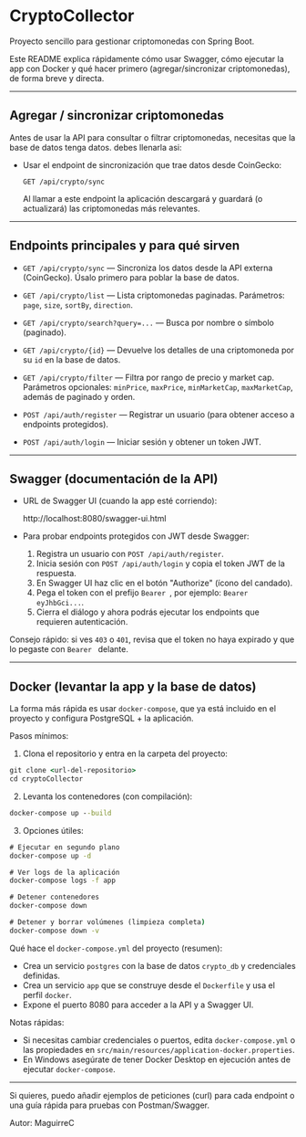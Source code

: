 # CryptoCollector

Proyecto sencillo para gestionar criptomonedas con Spring Boot.

Este README explica rápidamente cómo usar Swagger, cómo ejecutar la app con Docker y qué hacer primero (agregar/sincronizar criptomonedas), de forma breve y directa.

---

## Agregar / sincronizar criptomonedas

Antes de usar la API para consultar o filtrar criptomonedas, necesitas que la base de datos tenga datos. debes llenarla asi:

- Usar el endpoint de sincronización que trae datos desde CoinGecko:

  `GET /api/crypto/sync`

  Al llamar a este endpoint la aplicación descargará y guardará (o actualizará) las criptomonedas más relevantes.


---

## Endpoints principales y para qué sirven

- `GET /api/crypto/sync` — Sincroniza los datos desde la API externa (CoinGecko). Úsalo primero para poblar la base de datos.

- `GET /api/crypto/list` — Lista criptomonedas paginadas. Parámetros: `page`, `size`, `sortBy`, `direction`.

- `GET /api/crypto/search?query=...` — Busca por nombre o símbolo (paginado).

- `GET /api/crypto/{id}` — Devuelve los detalles de una criptomoneda por su `id` en la base de datos.

- `GET /api/crypto/filter` — Filtra por rango de precio y market cap. Parámetros opcionales: `minPrice`, `maxPrice`, `minMarketCap`, `maxMarketCap`, además de paginado y orden.

- `POST /api/auth/register` — Registrar un usuario (para obtener acceso a endpoints protegidos).

- `POST /api/auth/login` — Iniciar sesión y obtener un token JWT.

---

## Swagger (documentación de la API)

- URL de Swagger UI (cuando la app esté corriendo):

  http://localhost:8080/swagger-ui.html

- Para probar endpoints protegidos con JWT desde Swagger:
  1. Registra un usuario con `POST /api/auth/register`.
  2. Inicia sesión con `POST /api/auth/login` y copia el token JWT de la respuesta.
  3. En Swagger UI haz clic en el botón "Authorize" (ícono del candado).
  4. Pega el token con el prefijo `Bearer `, por ejemplo:
     `Bearer eyJhbGci...`.
  5. Cierra el diálogo y ahora podrás ejecutar los endpoints que requieren autenticación.

Consejo rápido: si ves `403` o `401`, revisa que el token no haya expirado y que lo pegaste con `Bearer ` delante.

---

## Docker (levantar la app y la base de datos)

La forma más rápida es usar `docker-compose`, que ya está incluido en el proyecto y configura PostgreSQL + la aplicación.

Pasos mínimos:

1. Clona el repositorio y entra en la carpeta del proyecto:

```cmd
git clone <url-del-repositorio>
cd cryptoCollector
```

2. Levanta los contenedores (con compilación):

```cmd
docker-compose up --build
```

3. Opciones útiles:

```cmd
# Ejecutar en segundo plano
docker-compose up -d

# Ver logs de la aplicación
docker-compose logs -f app

# Detener contenedores
docker-compose down

# Detener y borrar volúmenes (limpieza completa)
docker-compose down -v
```

Qué hace el `docker-compose.yml` del proyecto (resumen):
- Crea un servicio `postgres` con la base de datos `crypto_db` y credenciales definidas.
- Crea un servicio `app` que se construye desde el `Dockerfile` y usa el perfil `docker`.
- Expone el puerto 8080 para acceder a la API y a Swagger UI.

Notas rápidas:
- Si necesitas cambiar credenciales o puertos, edita `docker-compose.yml` o las propiedades en `src/main/resources/application-docker.properties`.
- En Windows asegúrate de tener Docker Desktop en ejecución antes de ejecutar `docker-compose`.

---

Si quieres, puedo añadir ejemplos de peticiones (curl) para cada endpoint o una guía rápida para pruebas con Postman/Swagger.

Autor: MaguirreC
